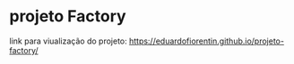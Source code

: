 # projeto Factory

link para viualização do projeto: https://eduardofiorentin.github.io/projeto-factory/
